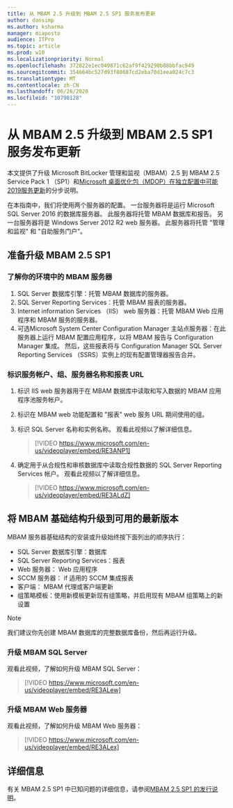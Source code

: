```yaml
---
title: 从 MBAM 2.5 升级到 MBAM 2.5 SP1 服务发布更新
author: dansimp
ms.author: ksharma
manager: miaposto
audience: ITPro
ms.topic: article
ms.prod: w10
ms.localizationpriority: Normal
ms.openlocfilehash: 372822e1ec049871c62af9f429290b88bbfac949
ms.sourcegitcommit: 354664bc527d93f80687cd2eba70d1eea024c7c3
ms.translationtype: MT
ms.contentlocale: zh-CN
ms.lasthandoff: 06/26/2020
ms.locfileid: "10798128"
---
```

# 从 MBAM 2.5 升级到 MBAM 2.5 SP1 服务发布更新

本文提供了升级 Microsoft BitLocker 管理和监视（MBAM）2.5 到 MBAM 2.5 Service Pack 1 （SP1）和[Microsoft 桌面优化包（MDOP）在独立配置中可能2019服务更新](https://support.microsoft.com/help/4505175/may-2019-servicing-release-for-microsoft-desktop-optimization-pack)的分步说明。

在本指南中，我们将使用两个服务器的配置。 一台服务器将是运行 Microsoft SQL Server 2016 的数据库服务器。 此服务器将托管 MBAM 数据库和报告。 另一台服务器将是 Windows Server 2012 R2 web 服务器。 此服务器将托管 "管理和监视" 和 "自助服务门户"。

## 准备升级 MBAM 2.5 SP1

### 了解你的环境中的 MBAM 服务器

1. SQL Server 数据库引擎：托管 MBAM 数据库的服务器。
2. SQL Server Reporting Services：托管 MBAM 报表的服务器。
3. Internet information Services （IIS） web 服务器：托管 MBAM Web 应用程序和 MBAM 服务的服务器。
4. 可选Microsoft System Center Configuration Manager 主站点服务器：在此服务器上运行 MBAM 配置应用程序，以将 MBAM 报告与 Configuration Manager 集成。 然后，这些报表将与 Configuration Manager SQL Server Reporting Services （SSRS）实例上的现有配置管理器报告合并。

### 标识服务帐户、组、服务器名称和报表 URL

1. 标识 IIS web 服务器用于在 MBAM 数据库中读取和写入数据的 MBAM 应用程序池服务帐户。
2. 标识在 MBAM web 功能配置和 "报表" web 服务 URL 期间使用的组。
3. 标识 SQL Server 名称和实例名称。 观看此视频以了解详细信息。

    > [!VIDEO https://www.microsoft.com/en-us/videoplayer/embed/RE3ANP1]

4. 确定用于从合规性和审核数据库中读取合规性数据的 SQL Server Reporting Services 帐户。 观看此视频以了解详细信息。

    > [!VIDEO https://www.microsoft.com/en-us/videoplayer/embed/RE3ALdZ]

## 将 MBAM 基础结构升级到可用的最新版本

MBAM 服务器基础结构的安装或升级始终按下面列出的顺序执行：

- SQL Server 数据库引擎：数据库
- SQL Server Reporting Services：报表
- Web 服务器： Web 应用程序
- SCCM 服务器： if 适用的 SCCM 集成报表
- 客户端： MBAM 代理或客户端更新
- 组策略模板：使用新模板更新现有组策略，并启用现有 MBAM 组策略上的新设置

> [!NOTE]
> 我们建议你先创建 MBAM 数据库的完整数据库备份，然后再运行升级。

### 升级 MBAM SQL Server

观看此视频，了解如何升级 MBAM SQL Server：

   > [!VIDEO https://www.microsoft.com/en-us/videoplayer/embed/RE3ALew]

### 升级 MBAM Web 服务器

观看此视频，了解如何升级 MBAM Web 服务器：

   > [!VIDEO https://www.microsoft.com/en-us/videoplayer/embed/RE3ALex]

## 详细信息

有关 MBAM 2.5 SP1 中已知问题的详细信息，请参阅[MBAM 2.5 SP1 的发行说明](https://docs.microsoft.com/microsoft-desktop-optimization-pack/mbam-v25/release-notes-for-mbam-25-sp1)。
